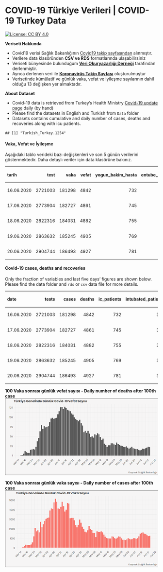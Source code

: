 COVID-19 Türkiye Verileri | COVID-19 Turkey Data
================

[![License: CC
BY 4.0](https://img.shields.io/badge/License-CC%20BY%204.0-lightgrey.svg)](https://creativecommons.org/licenses/by/4.0/deed.es)

**Veriseti Hakkında**

  - Covid19 verisi Sağlık Bakanlığının [Covid19 takip
    sayfasından](https://covid19.saglik.gov.tr/) alınmıştır.
  - Verilere data klasöründen **CSV ve RDS** formatlarında
    ulaşabilirsiniz
  - Veriseti bünyesinde bulunduğum **[Veri Okuryazarlığı
    Derneği](https://twitter.com/voydorg)** tarafından derlenmiştir.
  - Ayrıca derlenen veri ile **[Koronavirüs Takip
    Sayfası](https://veribulteni.voyd.org.tr/koronavirus-takip/)**
    oluşturulmuştur
  - Verisetinde kümülatif ve günlük vaka, vefat ve iyileşme sayılarının
    dahil olduğu 13 değişken yer almaktadır.

**About Dataset**

  - Covid-19 data is retrieved from Turkey’s Health Ministry [Covid-19
    update page](https://covid19.saglik.gov.tr/) daily (by hand)
  - Please find the datasets in English and Turkish from `Data` folder
  - Datasets contains cumulative and daily number of cases, deaths and
    recoveries along with icu patients.

<!-- end list -->

    ## [1] "Turkish_Turkey.1254"

#### Vaka, Vefat ve İyileşme

Aşağıdaki tablo verideki bazı değişkenleri ve son 5 günün verilerini
göstermektedir. Daha detaylı veriler için data klasörüne bakınız.

<table>

<thead>

<tr>

<th style="text-align:left;">

tarih

</th>

<th style="text-align:right;">

test

</th>

<th style="text-align:right;">

vaka

</th>

<th style="text-align:right;">

vefat

</th>

<th style="text-align:right;">

yogun\_bakim\_hasta

</th>

<th style="text-align:right;">

entube\_hasta

</th>

<th style="text-align:right;">

iyilesme

</th>

<th style="text-align:right;">

gunluk\_vefat

</th>

<th style="text-align:right;">

gunluk\_vaka

</th>

</tr>

</thead>

<tbody>

<tr>

<td style="text-align:left;">

16.06.2020

</td>

<td style="text-align:right;">

2721003

</td>

<td style="text-align:right;">

181298

</td>

<td style="text-align:right;">

4842

</td>

<td style="text-align:right;">

732

</td>

<td style="text-align:right;">

303

</td>

<td style="text-align:right;">

153379

</td>

<td style="text-align:right;">

17

</td>

<td style="text-align:right;">

1467

</td>

</tr>

<tr>

<td style="text-align:left;">

17.06.2020

</td>

<td style="text-align:right;">

2773904

</td>

<td style="text-align:right;">

182727

</td>

<td style="text-align:right;">

4861

</td>

<td style="text-align:right;">

745

</td>

<td style="text-align:right;">

306

</td>

<td style="text-align:right;">

154640

</td>

<td style="text-align:right;">

19

</td>

<td style="text-align:right;">

1429

</td>

</tr>

<tr>

<td style="text-align:left;">

18.06.2020

</td>

<td style="text-align:right;">

2822316

</td>

<td style="text-align:right;">

184031

</td>

<td style="text-align:right;">

4882

</td>

<td style="text-align:right;">

755

</td>

<td style="text-align:right;">

311

</td>

<td style="text-align:right;">

156022

</td>

<td style="text-align:right;">

21

</td>

<td style="text-align:right;">

1304

</td>

</tr>

<tr>

<td style="text-align:left;">

19.06.2020

</td>

<td style="text-align:right;">

2863632

</td>

<td style="text-align:right;">

185245

</td>

<td style="text-align:right;">

4905

</td>

<td style="text-align:right;">

769

</td>

<td style="text-align:right;">

310

</td>

<td style="text-align:right;">

157516

</td>

<td style="text-align:right;">

23

</td>

<td style="text-align:right;">

1214

</td>

</tr>

<tr>

<td style="text-align:left;">

20.06.2020

</td>

<td style="text-align:right;">

2904744

</td>

<td style="text-align:right;">

186493

</td>

<td style="text-align:right;">

4927

</td>

<td style="text-align:right;">

781

</td>

<td style="text-align:right;">

318

</td>

<td style="text-align:right;">

158828

</td>

<td style="text-align:right;">

22

</td>

<td style="text-align:right;">

1248

</td>

</tr>

</tbody>

</table>

#### Covid-19 cases, deaths and recoveries

Only the fraction of variables and last five days’ figures are shown
below. Please find the data folder and `rds` or `csv` data file for more
details.

<table>

<thead>

<tr>

<th style="text-align:left;">

date

</th>

<th style="text-align:right;">

tests

</th>

<th style="text-align:right;">

cases

</th>

<th style="text-align:right;">

deaths

</th>

<th style="text-align:right;">

ic\_patients

</th>

<th style="text-align:right;">

intubated\_patients

</th>

<th style="text-align:right;">

recovered

</th>

<th style="text-align:right;">

daily\_death

</th>

<th style="text-align:right;">

daily\_case

</th>

</tr>

</thead>

<tbody>

<tr>

<td style="text-align:left;">

16.06.2020

</td>

<td style="text-align:right;">

2721003

</td>

<td style="text-align:right;">

181298

</td>

<td style="text-align:right;">

4842

</td>

<td style="text-align:right;">

732

</td>

<td style="text-align:right;">

303

</td>

<td style="text-align:right;">

153379

</td>

<td style="text-align:right;">

17

</td>

<td style="text-align:right;">

1467

</td>

</tr>

<tr>

<td style="text-align:left;">

17.06.2020

</td>

<td style="text-align:right;">

2773904

</td>

<td style="text-align:right;">

182727

</td>

<td style="text-align:right;">

4861

</td>

<td style="text-align:right;">

745

</td>

<td style="text-align:right;">

306

</td>

<td style="text-align:right;">

154640

</td>

<td style="text-align:right;">

19

</td>

<td style="text-align:right;">

1429

</td>

</tr>

<tr>

<td style="text-align:left;">

18.06.2020

</td>

<td style="text-align:right;">

2822316

</td>

<td style="text-align:right;">

184031

</td>

<td style="text-align:right;">

4882

</td>

<td style="text-align:right;">

755

</td>

<td style="text-align:right;">

311

</td>

<td style="text-align:right;">

156022

</td>

<td style="text-align:right;">

21

</td>

<td style="text-align:right;">

1304

</td>

</tr>

<tr>

<td style="text-align:left;">

19.06.2020

</td>

<td style="text-align:right;">

2863632

</td>

<td style="text-align:right;">

185245

</td>

<td style="text-align:right;">

4905

</td>

<td style="text-align:right;">

769

</td>

<td style="text-align:right;">

310

</td>

<td style="text-align:right;">

157516

</td>

<td style="text-align:right;">

23

</td>

<td style="text-align:right;">

1214

</td>

</tr>

<tr>

<td style="text-align:left;">

20.06.2020

</td>

<td style="text-align:right;">

2904744

</td>

<td style="text-align:right;">

186493

</td>

<td style="text-align:right;">

4927

</td>

<td style="text-align:right;">

781

</td>

<td style="text-align:right;">

318

</td>

<td style="text-align:right;">

158828

</td>

<td style="text-align:right;">

22

</td>

<td style="text-align:right;">

1248

</td>

</tr>

</tbody>

</table>

**100 Vaka sonrası günlük vefat sayısı - Daily number of deaths after
100th case** ![](README_files/figure-gfm/unnamed-chunk-4-1.png)<!-- -->

**100 Vaka sonrası günlük vaka sayısı - Daily number of cases after
100th case** ![](README_files/figure-gfm/unnamed-chunk-5-1.png)<!-- -->

